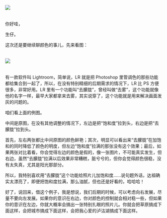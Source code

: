 [![](https://static001.geekbang.org/resource/image/cd/9a/cd5ccd766a58c2c97d84f023cc7f629a.jpg?wh=750x360)](http://time.geekbang.org/column/article/511689)

　  
你好哇，

生仔。

这次还是要继续聊颜色的事儿，先来看图：  
　

![](https://static001.geekbang.org/resource/image/50/ae/50e7c289458b40975e77df90463ac7ae.jpg?wh=1920x1009)

　  
有一款软件叫 Lightroom，简单说，LR 就是把 Photoshop 里管调色的那些功能都给集合到一起了，所以，在没有特别精细的后期需求的情况下，LR 比 PS 方便很多，非常好用。LR 里有一个功能叫“去朦胧”，曾经叫做“去雾”，这个功能就像他的名字一样，最早大家都拿来去雾，其实说穿了，这个功能就是用来解决画面发灰的问题的。

咱们看上面的例图。

中间是原图，在没有其他调整的情况下，左边是把“饱和度”拉到头，右边是把“去朦胧”拉到头。

首先，左右两张都比中间原图的颜色鲜艳；其次，明显可以看出来“去朦胧”在加饱和的同时降低了颜色的明度，但左边“饱和度”拉满的那张没有这个效果；最后，如果两张对比着看，你会觉得左边的颜色是假的，像一张图片，不可能真实发生，但右边，虽然“去朦胧”拉满以后效果非常糟糕，脏兮兮的，但你会觉得颜色很稳，没有太失真，尤其是阳光那部分。

所以，我特别喜欢用“去朦胧”这个功能给照片儿加饱和度……说句题外话，达祖确实太漂亮了，即便把饱和度拉满，那么油腻，但也还是好看的，哈哈哈！

好了，说回来，借这个例子，我是想说，我们后期的时候，可以考虑向右发展，尽量不要向左发展。如果你的意识在右边，你对颜色的控制就会相对稳一些，但如果你的意识在左边，你就大概率会搞出一张特别扎眼的照片儿。你就会把草原搞成下面这样，会把城市搞成下面这样，会把我心爱的泸沽湖搞成下面这样。